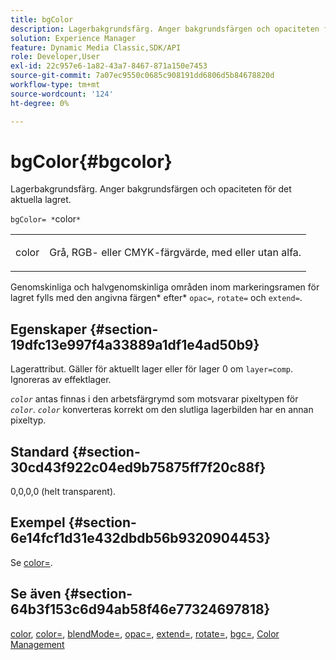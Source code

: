 ```yaml
---
title: bgColor
description: Lagerbakgrundsfärg. Anger bakgrundsfärgen och opaciteten för det aktuella lagret.
solution: Experience Manager
feature: Dynamic Media Classic,SDK/API
role: Developer,User
exl-id: 22c957e6-1a82-43a7-8467-871a150e7453
source-git-commit: 7a07ec9550c0685c908191dd6806d5b84678820d
workflow-type: tm+mt
source-wordcount: '124'
ht-degree: 0%

---
```


# bgColor{#bgcolor}

Lagerbakgrundsfärg. Anger bakgrundsfärgen och opaciteten för det aktuella lagret.

`bgColor= *`color`*`

<table id="simpletable_2D23B1B282CD4216AB5BE7E7430D1B3F"> 
 <tr class="strow"> 
  <td class="stentry"> <p><span class="codeph"> <span class="varname"> color </span></span> </p> </td> 
  <td class="stentry"> <p>Grå, RGB- eller CMYK-färgvärde, med eller utan alfa. </p></td> 
 </tr> 
</table>

Genomskinliga och halvgenomskinliga områden inom markeringsramen för lagret fylls med den angivna färgen* efter* `opac=`, `rotate=` och `extend=`.

## Egenskaper {#section-19dfc13e997f4a33889a1df1e4ad50b9}

Lagerattribut. Gäller för aktuellt lager eller för lager 0 om `layer=comp`. Ignoreras av effektlager.

*`color`* antas finnas i den arbetsfärgrymd som motsvarar pixeltypen för *`color`*. *`color`* konverteras korrekt om den slutliga lagerbilden har en annan pixeltyp.

## Standard {#section-30cd43f922c04ed9b75875ff7f20c88f}

0,0,0,0 (helt transparent).

## Exempel {#section-6e14fcf1d31e432dbdb56b9320904453}

Se [color=](../../../../../is-api/http-ref/image-serving-api-ref/c-http-protocol-reference/c-command-reference/r-color-commandref.md#reference-b044954ec6184253b8831579466b4423).

## Se även {#section-64b3f153c6d94ab58f46e77324697818}

[color](../../../../../is-api/http-ref/image-serving-api-ref/c-http-protocol-reference/c-data-types/r-is-http-color.md#reference-0fdb264a3aed4bd78451bb55311f6e93), [color=](../../../../../is-api/http-ref/image-serving-api-ref/c-http-protocol-reference/c-command-reference/r-color-commandref.md#reference-b044954ec6184253b8831579466b4423), [blendMode=](../../../../../is-api/http-ref/image-serving-api-ref/c-http-protocol-reference/c-command-reference/r-blendmode.md#reference-8be10dde1d584429966cb61ac8e7d172), [opac=](../../../../../is-api/http-ref/image-serving-api-ref/c-http-protocol-reference/c-command-reference/r-opac.md#reference-d2269b51aca34599a08d0a46ee5c27e5), [extend=](../../../../../is-api/http-ref/image-serving-api-ref/c-http-protocol-reference/c-command-reference/r-extend.md#reference-7e9156beb285459d830e2d56782a74ac), [rotate=](../../../../../is-api/http-ref/image-serving-api-ref/c-http-protocol-reference/c-command-reference/r-rotate.md#reference-12abb086635546ec9ec2e1a793dc1096), [bgc=](../../../../../is-api/http-ref/image-serving-api-ref/c-http-protocol-reference/c-command-reference/r-bgc.md#reference-53376175f617446fbe5c69120f834b88), [Color Management](../../../../../is-api/http-ref/image-serving-api-ref/c-http-protocol-reference/c-syntax-and-features/r-color-management.md#reference-c7e4a72d589145189f7e4bcb6b4544d7)
